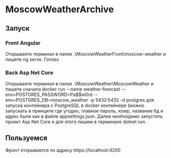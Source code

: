# MoscowWeatherArchive

## Запуск

### Front Angular

Открываете терминал в папке .\MoscowWeatherFront\moscow-weather и пишете ng serve. Готово

### Back Asp Net Core

Открываете терминал в папке .\MoscowWeather\MoscowWeather и пишете сначала docker run --name weather-forecast --env=POSTGRES_PASSWORD=Pa$$w0rd --env=POSTGRES_DB=moscow_weather -p 5432:5432 -d postgres для запуска контейнера с PostgreSQL в docker контейнере (можно запускать в принципе где угодно, главное пароль, юзер, название бд и адрес были как в файле appsettings.json. Далее необходимо запустить проект Asp Net Core и для этого пишем в терминале dotnet run.

## Пользуемся

Фронт открывается по адресу https://localhost:4200